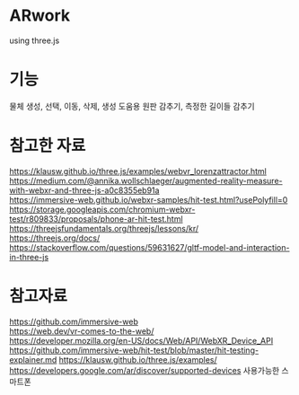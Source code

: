 # ARwork
using three.js<br>

# 기능
물체 생성, 선택, 이동, 삭제, 생성 도움용 원판 감추기, 측정한 길이들 감추기

# 참고한 자료
https://klausw.github.io/three.js/examples/webvr_lorenzattractor.html<br>
https://medium.com/@annika.wollschlaeger/augmented-reality-measure-with-webxr-and-three-js-a0c8355eb91a <br>
https://immersive-web.github.io/webxr-samples/hit-test.html?usePolyfill=0 <br>
https://storage.googleapis.com/chromium-webxr-test/r809833/proposals/phone-ar-hit-test.html <br>
https://threejsfundamentals.org/threejs/lessons/kr/ <br>
https://threejs.org/docs/ <br>
https://stackoverflow.com/questions/59631627/gltf-model-and-interaction-in-three-js <br>

# 참고자료
https://github.com/immersive-web <br>
https://web.dev/vr-comes-to-the-web/<br>
https://developer.mozilla.org/en-US/docs/Web/API/WebXR_Device_API<br>
https://github.com/immersive-web/hit-test/blob/master/hit-testing-explainer.md 
https://klausw.github.io/three.js/examples/ <br>
https://developers.google.com/ar/discover/supported-devices 사용가능한 스마트폰 <br>